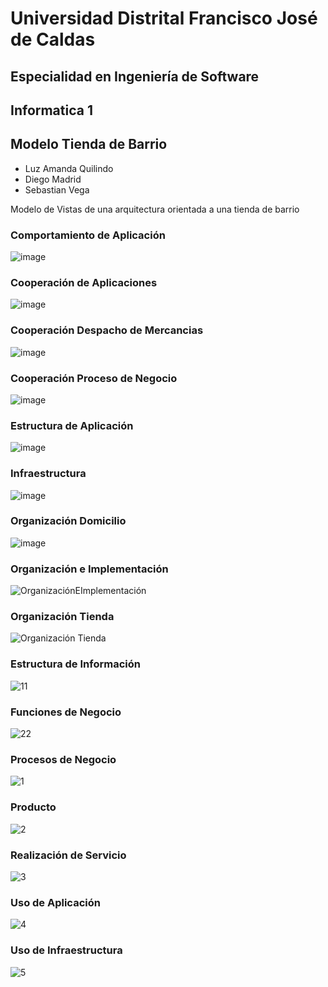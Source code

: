 
# Universidad Distrital Francisco José de Caldas

## Especialidad en Ingeniería de Software

## Informatica 1

## Modelo Tienda de Barrio


- Luz Amanda Quilindo
- Diego Madrid
- Sebastian Vega

Modelo de Vistas de una arquitectura orientada a una tienda de barrio

### Comportamiento de Aplicación
![image](https://user-images.githubusercontent.com/41120463/120081096-538d1080-c081-11eb-9461-b842048b5aac.png)

### Cooperación de Aplicaciones
![image](https://user-images.githubusercontent.com/41120463/120081106-5d167880-c081-11eb-9f03-d5957daf3e4e.png)

### Cooperación Despacho de Mercancias
![image](https://user-images.githubusercontent.com/41120463/120081123-699ad100-c081-11eb-8223-517c7237e56f.png)

### Cooperación Proceso de Negocio
![image](https://user-images.githubusercontent.com/41120463/120081129-73243900-c081-11eb-8dbc-777b13e068d4.png)

### Estructura de Aplicación 
![image](https://user-images.githubusercontent.com/41120463/120081137-79b2b080-c081-11eb-81e3-c90a789d35b3.png)

### Infraestructura
![image](https://user-images.githubusercontent.com/41120463/120081623-2db53b00-c084-11eb-98c4-f19af7a2d3f3.png)

### Organización Domicilio
![image](https://user-images.githubusercontent.com/41120463/120081655-4f162700-c084-11eb-8cd4-c9eb79ee9879.png)

### Organización e Implementación
![OrganizaciónEImplementación](https://user-images.githubusercontent.com/12587275/120081705-897fc400-c084-11eb-9023-a3ab9d3e0b35.png)

### Organización Tienda
![Organización Tienda](https://user-images.githubusercontent.com/12587275/120081734-ac11dd00-c084-11eb-860e-86fff60856cf.png)



### Estructura de Información
![11](https://user-images.githubusercontent.com/71359745/120081588-0cece580-c084-11eb-92a3-181c094d3dea.png)

### Funciones de Negocio
![22](https://user-images.githubusercontent.com/71359745/120081589-0cece580-c084-11eb-95da-bbaa7c994e9e.png)

### Procesos de Negocio
![1](https://user-images.githubusercontent.com/71359745/120081357-e8dcd480-c082-11eb-8b2b-cf1bc4837ef0.png)

### Producto
![2](https://user-images.githubusercontent.com/71359745/120081358-e9756b00-c082-11eb-9e5d-aafe58a964e0.png)

### Realización de Servicio
![3](https://user-images.githubusercontent.com/71359745/120081359-e9756b00-c082-11eb-9a8e-be9d99c503f9.png)

### Uso de Aplicación
![4](https://user-images.githubusercontent.com/71359745/120081361-ea0e0180-c082-11eb-9259-71e2b790aa80.png)

### Uso de Infraestructura
![5](https://user-images.githubusercontent.com/71359745/120081363-ea0e0180-c082-11eb-8d0b-5779b4116600.png)
